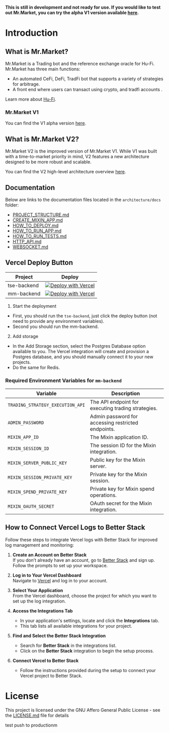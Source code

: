 **This is still in development and not ready for use. If you would like to test out Mr.Market, you can try the alpha V1 version available [here](https://github.com/Hu-Fi/Mr.Market/tree/main).**

# Introduction

## What is Mr.Market?

Mr.Market is a Trading bot and the reference exchange oracle for Hu-Fi. Mr.Market has three main functions:

- An automated CeFi, DeFi, TradFi  bot that supports a variety of strategies for arbitrage.
- A front end where users can transact using crypto, and tradfi accounts .

Learn more about [Hu-Fi](https://github.com/hu-fi).

### Mr.Market V1

You can find the V1 alpha version [here](https://github.com/Hu-Fi/Mr.Market/tree/main).

## What is Mr.Market V2?

Mr.Market V2 is the improved version of Mr.Market V1. While V1 was built with a time-to-market priority in mind, V2 features a new architecture designed to be more robust and scalable.

You can find the V2 high-level architecture overview [here](./MrMarket%20-%20V2%20architecture.md).

## Documentation

Below are links to the documentation files located in the `architecture/docs` folder:

- [PROJECT_STRUCTURE.md](architecture/docs/PROJECT_STRUCTURE.md)
- [CREATE_MIXIN_APP.md](architecture/docs/CREATE_MIXIN_APP.md)
- [HOW_TO_DEPLOY.md](architecture/docs/HOW_TO_DEPLOY.md)
- [HOW_TO_RUN_APP.md](architecture/docs/HOW_TO_RUN_APP.md)
- [HOW_TO_RUN_TESTS.md](architecture/docs/HOW_TO_RUN_TESTS.md)
- [HTTP_API.md](architecture/docs/HTTP_API.md)
- [WEBSOCKET.md](architecture/docs/WEBSOCKET.md)

## Vercel Deploy Button

| Project     | Deploy                                                                                                                                                                                                                                           |
|-------------|--------------------------------------------------------------------------------------------------------------------------------------------------------------------------------------------------------------------------------------------------|
| tse-backend | [![Deploy with Vercel](https://vercel.com/button)](https://vercel.com/new/clone?repository-url=https%3A%2F%2Fgithub.com%2FHu-Fi%2FMr.Market-V2%2Ftree%2Fmain%2Fpackages%2Ftse-backend)                                                                                                                                                                                                                                                |
| mm-backend  | [![Deploy with Vercel](https://vercel.com/button)](https://vercel.com/new/clone?repository-url=https%3A%2F%2Fgithub.com%2FHu-Fi%2FMr.Market-V2%2Ftree%2Fmain%2Fpackages%2Fmm-backend&env=TRADING_STRATEGY_EXECUTION_API,ADMIN_PASSWORD,MIXIN_APP_ID,MIXIN_SESSION_ID,MIXIN_SERVER_PUBLIC_KEY,MIXIN_SESSION_PRIVATE_KEY,MIXIN_SPEND_PRIVATE_KEY,MIXIN_OAUTH_SECRET) |

1. Start the deployment
- First, you should run the `tse-backend`, just click the deploy button (not need to provide any environment variables).
- Second you should run the mm-backend.
2. Add storage
- In the Add Storage section, select the Postgres Database option available to you. The Vercel integration will create and provision a Postgres database, and you should manually connect it to your new projects.
- Do the same for Redis.

### Required Environment Variables for `mm-backend`

| Variable                        | Description                                                                                 |
|---------------------------------|---------------------------------------------------------------------------------------------|
| `TRADING_STRATEGY_EXECUTION_API` | The API endpoint for executing trading strategies.                                         |
| `ADMIN_PASSWORD`                | Admin password for accessing restricted endpoints.                              |
| `MIXIN_APP_ID`                  | The Mixin application ID.                                                                  |
| `MIXIN_SESSION_ID`              | The session ID for the Mixin integration.                                                 |
| `MIXIN_SERVER_PUBLIC_KEY`       | Public key for the Mixin server.                                                           |
| `MIXIN_SESSION_PRIVATE_KEY`     | Private key for the Mixin session.                                                         |
| `MIXIN_SPEND_PRIVATE_KEY`       | Private key for Mixin spend operations.                                                    |
| `MIXIN_OAUTH_SECRET`            | OAuth secret for the Mixin integration.                                                   |

## How to Connect Vercel Logs to Better Stack

Follow these steps to integrate Vercel logs with Better Stack for improved log management and monitoring:

1. **Create an Account on Better Stack**  
   If you don’t already have an account, go to [Better Stack](https://betterstack.com) and sign up. Follow the prompts to set up your workspace.

2. **Log in to Your Vercel Dashboard**  
   Navigate to [Vercel](https://vercel.com) and log in to your account.

3. **Select Your Application**  
   From the Vercel dashboard, choose the project for which you want to set up the log integration.

4. **Access the Integrations Tab**
    - In your application's settings, locate and click the **Integrations** tab.
    - This tab lists all available integrations for your project.

5. **Find and Select the Better Stack Integration**
    - Search for **Better Stack** in the integrations list.
    - Click on the **Better Stack** integration to begin the setup process.

6. **Connect Vercel to Better Stack**
    - Follow the instructions provided during the setup to connect your Vercel project to Better Stack.

# License

This project is licensed under the GNU Affero General Public License - see the [LICENSE.md](./LICENSE) file for details

test push to productionm
